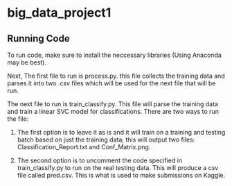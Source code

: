 # big_data_project1

## Running Code

To run code, make sure to install the neccessary libraries (Using Anaconda may be best). 

Next, The first file to run is process.py. this file collects the training data and parses it into two .csv files which will be used for the next file that will be run.

The next file to run is train_classify.py. This file will parse the training data and train a linear SVC model for classifications. There are two ways to run the file:

1. The first option is to leave it as is and it will train on a training and testing batch based on just the training data; this will output two files: Classification_Report.txt and Conf_Matrix.png.

2. The second option is to uncomment the code specified in train_classify.py to run on the real testing data. This will produce a csv file called pred.csv. This is what is used to make submissions on Kaggle.
